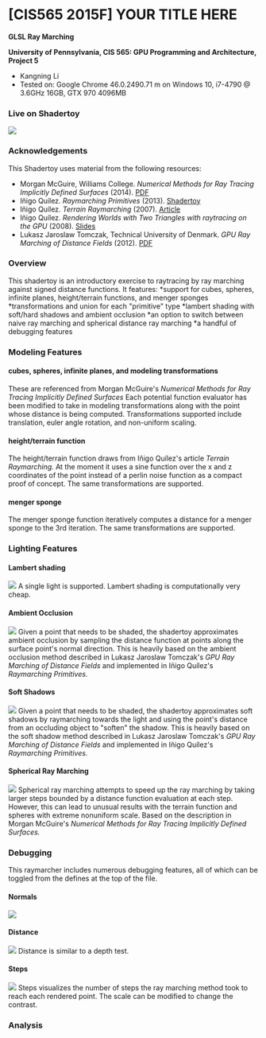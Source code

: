 # [CIS565 2015F] YOUR TITLE HERE

**GLSL Ray Marching**

**University of Pennsylvania, CIS 565: GPU Programming and Architecture, Project 5**

* Kangning Li
* Tested on: Google Chrome 46.0.2490.71 m on Windows 10, i7-4790 @ 3.6GHz 16GB, GTX 970 4096MB

### Live on Shadertoy

[![](img/thumb.png)](https://www.shadertoy.com/view/XlBSzc)

### Acknowledgements

This Shadertoy uses material from the following resources:
* Morgan McGuire, Williams College.
  *Numerical Methods for Ray Tracing Implicitly Defined Surfaces* (2014).
  [PDF](http://graphics.cs.williams.edu/courses/cs371/f14/reading/implicit.pdf)
* Iñigo Quílez.
  *Raymarching Primitives* (2013).
  [Shadertoy](https://www.shadertoy.com/view/Xds3zN)
* Iñigo Quílez.
  *Terrain Raymarching* (2007).
  [Article](http://www.iquilezles.org/www/articles/terrainmarching/terrainmarching.htm)
* Iñigo Quílez.
  *Rendering Worlds with Two Triangles with raytracing on the GPU* (2008).
  [Slides](http://www.iquilezles.org/www/material/nvscene2008/rwwtt.pdf)
* Lukasz Jaroslaw Tomczak, Technical University of Denmark.
  *GPU Ray Marching of Distance Fields* (2012).
  [PDF](http://www2.compute.dtu.dk/pubdb/views/edoc_download.php/6392/pdf/imm6392.pdf)

### Overview

This shadertoy is an introductory exercise to raytracing by ray marching against signed distance functions. It features:
*support for cubes, spheres, infinite planes, height/terrain functions, and menger sponges
*transformations and union for each "primitive" type
*lambert shading with soft/hard shadows and ambient occlusion
*an option to switch between naive ray marching and spherical distance ray marching
*a handful of debugging features

### Modeling Features

#### cubes, spheres, infinite planes, and modeling transformations
These are referenced from Morgan McGuire's *Numerical Methods for Ray Tracing Implicitly Defined Surfaces*
Each potential function evaluator has been modified to take in modeling transformations along with the point whose distance is being computed. Transformations supported include translation, euler angle rotation, and non-uniform scaling.

#### height/terrain function
The height/terrain function draws from Iñigo Quílez's article *Terrain Raymarching.* At the moment it uses a sine function over the x and z coordinates of the point instead of a perlin noise function as a compact proof of concept. The same transformations are supported.

#### menger sponge
The menger sponge function iteratively computes a distance for a menger sponge to the 3rd iteration.
The same transformations are supported.

### Lighting Features

#### Lambert shading
![](img/lambert.png)
A single light is supported. Lambert shading is computationally very cheap.

#### Ambient Occlusion
![](img/ao.png)
Given a point that needs to be shaded, the shadertoy approximates ambient occlusion by sampling the distance function at points along the surface point's normal direction. This is heavily based on the ambient occlusion method described in Lukasz Jaroslaw Tomczak's *GPU Ray Marching of Distance Fields* and implemented in Iñigo Quílez's *Raymarching Primitives.*

#### Soft Shadows
![](img/ao_soft_shadows.png)
Given a point that needs to be shaded, the shadertoy approximates soft shadows by raymarching towards the light and using the point's distance from an occluding object to "soften" the shadow. This is heavily based on the soft shadow method described in Lukasz Jaroslaw Tomczak's *GPU Ray Marching of Distance Fields* and implemented in Iñigo Quílez's *Raymarching Primitives.*

#### Spherical Ray Marching
![](img/sphere_menger.png)
Spherical ray marching attempts to speed up the ray marching by taking larger steps bounded by a distance function evaluation at each step. However, this can lead to unusual results with the terrain function and spheres with extreme nonuniform scale.
Based on the description in Morgan McGuire's *Numerical Methods for Ray Tracing Implicitly Defined Surfaces.*

### Debugging

This raymarcher includes numerous debugging features, all of which can be toggled from the defines at the top of the file.

#### Normals
![](img/normals.png)

#### Distance
![](img/distance.png)
Distance is similar to a depth test.

#### Steps
![](img/steps_naive.png)
Steps visualizes the number of steps the ray marching method took to reach each rendered point. The scale can be modified to change the contrast.

### Analysis